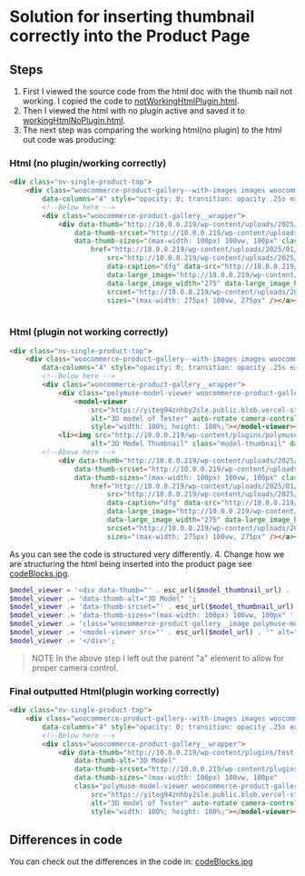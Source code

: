 # Solution for inserting thumbnail correctly into the Product Page
## Steps
1. First I viewed the source code from the html doc with the thumb nail not working. I copied the code to [notWorkingHtmlPlugin.html](notWorkingHtmlPlugin.html).
2. Then I viewed the html with no plugin active and saved it to [workingHtmlNoPlugin.html](workingHtmlNoPlugin.html).
3. The next step was comparing the working html(no plugin) to the html out code was producing:
### Html (no plugin/working correctly)
```html
<div class="nv-single-product-top">
    <div class="woocommerce-product-gallery--with-images images woocommerce-product-gallery woocommerce-product-gallery--columns-4"
        data-columns="4" style="opacity: 0; transition: opacity .25s ease-in-out;">
        <!--Below here -->
        <div class="woocommerce-product-gallery__wrapper">
            <div data-thumb="http://10.0.0.219/wp-content/uploads/2025/01/chair-100x100.webp" data-thumb-alt="fgdfg"
                data-thumb-srcset="http://10.0.0.219/wp-content/uploads/2025/01/chair-100x100.webp 100w, http://10.0.0.219/wp-content/uploads/2025/01/chair-150x150.webp 150w, http://10.0.0.219/wp-content/uploads/2025/01/chair.webp 275w"
                data-thumb-sizes="(max-width: 100px) 100vw, 100px" class="woocommerce-product-gallery__image"><a
                    href="http://10.0.0.219/wp-content/uploads/2025/01/chair.webp"><img width="275" height="271"
                        src="http://10.0.0.219/wp-content/uploads/2025/01/chair.webp" class="wp-post-image" alt="fgdfg"
                        data-caption="dfg" data-src="http://10.0.0.219/wp-content/uploads/2025/01/chair.webp"
                        data-large_image="http://10.0.0.219/wp-content/uploads/2025/01/chair.webp"
                        data-large_image_width="275" data-large_image_height="271" decoding="async" fetchpriority="high"
                        srcset="http://10.0.0.219/wp-content/uploads/2025/01/chair.webp 275w, http://10.0.0.219/wp-content/uploads/2025/01/chair-100x100.webp 100w"
                        sizes="(max-width: 275px) 100vw, 275px" /></a></div>
                        
```
### Html (plugin not working correctly)
```html
<div class="nv-single-product-top">
    <div class="woocommerce-product-gallery--with-images images woocommerce-product-gallery woocommerce-product-gallery--columns-4"
        data-columns="4" style="opacity: 0; transition: opacity .25s ease-in-out;">
        <!--Below here -->
        <div class="woocommerce-product-gallery__wrapper">
            <div class="polymuse-model-viewer woocommerce-product-gallery__image" data-gallery-item="3d-model">
                <model-viewer
                    src="https://yiteg94znhby2sle.public.blob.vercel-storage.com/chair-RqAX9DTtK4mSi8e7VZuOllJh0b02NG.glb"
                    alt="3D model of Tester" auto-rotate camera-controls
                    style="width: 100%; height: 100%;"></model-viewer></div>
            <li><img src="http://10.0.0.219/wp-content/plugins/polymuse-woocommerce/3d-model-thumbnail.png"
                    alt="3D Model Thumbnail" class="model-thumbnail" data-gallery-item="3d-model" /></li>
        <!--Above here -->
            <div data-thumb="http://10.0.0.219/wp-content/uploads/2025/01/chair-100x100.webp" data-thumb-alt="fgdfg"
                data-thumb-srcset="http://10.0.0.219/wp-content/uploads/2025/01/chair-100x100.webp 100w, http://10.0.0.219/wp-content/uploads/2025/01/chair-150x150.webp 150w, http://10.0.0.219/wp-content/uploads/2025/01/chair.webp 275w"
                data-thumb-sizes="(max-width: 100px) 100vw, 100px" class="woocommerce-product-gallery__image"><a
                    href="http://10.0.0.219/wp-content/uploads/2025/01/chair.webp"><img width="275" height="271"
                        src="http://10.0.0.219/wp-content/uploads/2025/01/chair.webp" class="wp-post-image" alt="fgdfg"
                        data-caption="dfg" data-src="http://10.0.0.219/wp-content/uploads/2025/01/chair.webp"
                        data-large_image="http://10.0.0.219/wp-content/uploads/2025/01/chair.webp"
                        data-large_image_width="275" data-large_image_height="271" decoding="async" fetchpriority="high"
                        srcset="http://10.0.0.219/wp-content/uploads/2025/01/chair.webp 275w, http://10.0.0.219/wp-content/uploads/2025/01/chair-100x100.webp 100w"
                        sizes="(max-width: 275px) 100vw, 275px" /></a></div>
```
As you can see the code is structured very differently. 
4. Change how we are structuring the html being inserted into the product page see [codeBlocks.jpg](codeBlocks.jpg).
```php
$model_viewer = '<div data-thumb="' . esc_url($model_thumbnail_url) . '" ';
$model_viewer .= 'data-thumb-alt="3D Model" ';
$model_viewer .= 'data-thumb-srcset="' . esc_url($model_thumbnail_url) . ' 100w" ';
$model_viewer .= 'data-thumb-sizes="(max-width: 100px) 100vw, 100px" ';
$model_viewer .= 'class="woocommerce-product-gallery__image polymuse-model-viewer">';
$model_viewer .= '<model-viewer src="' . esc_url($model_url) . '" alt="3D model of ' . esc_attr($product->get_name()) . '" auto-rotate camera-controls ar style="width: 100%; height: 100%;"></model-viewer>';
$model_viewer .= '</div>';
```
>NOTE
>In the above step I left out the parent "a" element to allow for proper camera control.
### Final outputted Html(plugin working correctly)
```html
<div class="nv-single-product-top">
    <div class="woocommerce-product-gallery--with-images images woocommerce-product-gallery woocommerce-product-gallery--columns-4"
        data-columns="4" style="opacity: 0; transition: opacity .25s ease-in-out;">
        <!--Below here -->
        <div class="woocommerce-product-gallery__wrapper">
            <div data-thumb="http://10.0.0.219/wp-content/plugins/test-add-to-dom-plugin/3d-model-thumbnail.png"
                data-thumb-alt="3D Model"
                data-thumb-srcset="http://10.0.0.219/wp-content/plugins/test-add-to-dom-plugin/3d-model-thumbnail.png 100w"
                data-thumb-sizes="(max-width: 100px) 100vw, 100px"
                class="polymuse-model-viewer woocommerce-product-gallery__image"><model-viewer
                    src="https://yiteg94znhby2sle.public.blob.vercel-storage.com/chair-RqAX9DTtK4mSi8e7VZuOllJh0b02NG.glb"
                    alt="3D model of Tester" auto-rotate camera-controls ar
                    style="width: 100%; height: 100%;"></model-viewer></div>
``` 
## Differences in code
You can check out the differences in the code in: [codeBlocks.jpg](codeBlocks.jpg)